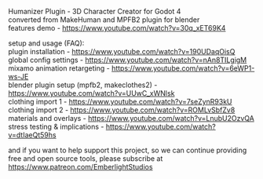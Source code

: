 Humanizer Plugin - 3D Character Creator for Godot 4  
converted from MakeHuman and MPFB2 plugin for blender  
features demo - https://www.youtube.com/watch?v=30q_xET69K4  

setup and usage (FAQ):    
plugin installation - https://www.youtube.com/watch?v=190UDaqOisQ  
global config settings - https://www.youtube.com/watch?v=nAn8TILgigM  
mixamo animation retargeting - https://www.youtube.com/watch?v=6eWP1-ws-JE  
blender plugin setup (mpfb2, makeclothes2) - https://www.youtube.com/watch?v=UUwC_xWNlsk  
clothing import 1 - https://www.youtube.com/watch?v=7seZynR93kU  
clothing import 2 - https://www.youtube.com/watch?v=ROMLvSbfZv8  
materials and overlays - https://www.youtube.com/watch?v=LnubU2OzvQA  
stress testing & implications - https://www.youtube.com/watch?v=dtIaeQt59hs  
  
and if you want to help support this project, so we can continue providing free and open source tools, please subscribe at https://www.patreon.com/EmberlightStudios  
